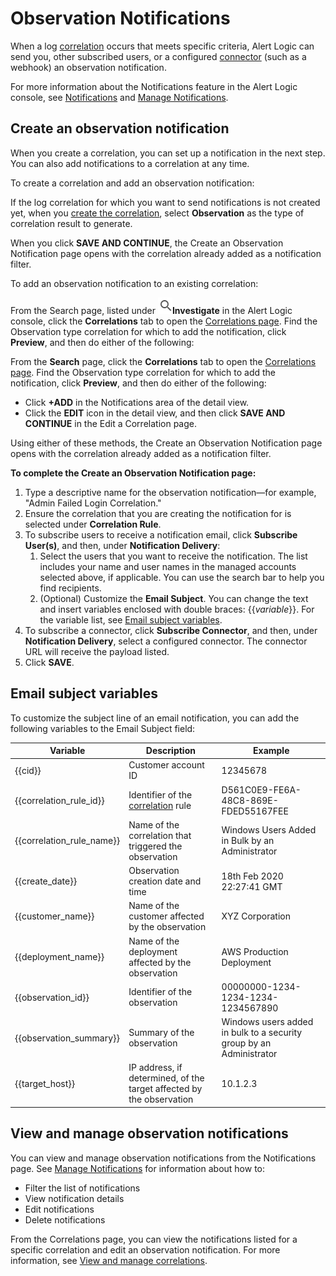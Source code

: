# Observation Notifications

When a log [correlation](log-correlation.md) occurs that meets specific criteria, Alert Logic  can send you, other subscribed users, or a configured [connector](../connectors.md) (such as a webhook) an observation notification.

For more information about the Notifications feature in the Alert Logic console, see [Notifications](../notifications.md) and [Manage Notifications](manage.md).

## Create an observation notification

When you create a correlation, you can set up a notification in the next step. You can also add  notifications to a correlation at any time.

To create a correlation and add an observation notification:

If the log correlation for which you want to send notifications is not created yet, when you [create the correlation](log-correlation.md#Create),  select **Observation** as the type of correlation result to generate.

When you click **SAVE AND CONTINUE**, the Create an Observation Notification page opens with the correlation already added as a notification filter.

To add an observation notification to an existing correlation:

From the Search page, listed under ![](../../Resources/Images/dashboard/investigate-icon.png)**Investigate** in the Alert Logic console, click the **Correlations** tab to open the [Correlations page](log-correlation.md#View). Find the Observation type correlation for which  to add the notification, click **Preview**, and then do either of the following:

From the **Search** page, click the **Correlations** tab to open the [Correlations page](log-correlation.md#View). Find the Observation type correlation for which  to add the notification, click **Preview**, and then do either of the following:

* Click **+ADD** in the Notifications area of the detail view.
* Click the **EDIT** icon in the detail view, and then click **SAVE AND CONTINUE** in the Edit a Correlation page.

Using either of these methods, the Create an Observation Notification page opens with the correlation already added as a notification filter.

**To complete the Create an Observation Notification page:**

1. Type a descriptive name for the observation notification—for example, "Admin Failed Login Correlation."
2. Ensure  the correlation that you are creating the notification for is selected under **Correlation Rule**.
3. To subscribe users to receive a notification email, click **Subscribe User(s)**, and then, under **Notification Delivery**:
   1. Select the users that you want to receive the notification. The list includes your name and user names  in the managed accounts selected above, if applicable. You can use the search bar to help you find recipients.
   2. (Optional) Customize the **Email Subject**. You can change the text and insert  variables enclosed with double braces: {{*variable*}}. For the variable list, see [Email subject variables](#Emailsubjectvariables).
5. To subscribe a connector, click **Subscribe Connector**, and then, under **Notification Delivery**, select a configured connector. The connector URL will receive the payload listed.
6. Click **SAVE**.

## Email subject variables

To customize the subject line of an email notification, you can add the following variables to the Email Subject field:

| Variable | Description | Example |
|---|---|---|
| {{cid}} | Customer account ID | 12345678 |
| {{correlation_rule_id}} | Identifier of the [correlation](log-correlation.md) rule | D561C0E9-FE6A-48C8-869E-FDED55167FEE |
| {{correlation_rule_name}} | Name of the correlation that triggered the observation | Windows Users Added in Bulk by an Administrator |
| {{create_date}} | Observation creation date and time | 18th Feb 2020 22:27:41 GMT |
| {{customer_name}} | Name of the customer affected by the observation | XYZ Corporation |
| {{deployment_name}} | Name of the deployment affected by the observation | AWS Production Deployment |
| {{observation_id}} | Identifier of the observation | 00000000-1234-1234-1234-1234567890 |
| {{observation_summary}} | Summary of the observation | Windows users added in bulk to a security group by an Administrator |
| {{target_host}} | IP address, if determined, of the target affected by the observation | 10.1.2.3 |

## View and manage observation notifications

You can view and manage observation notifications from the Notifications page.  See [Manage Notifications](manage.md) for information about how to:

* Filter the list of notifications
* View notification details
* Edit notifications
* Delete notifications

From the Correlations page, you can view the notifications listed for a specific correlation and edit an observation notification. For more information, see [View and manage correlations](log-correlation.md#View).
